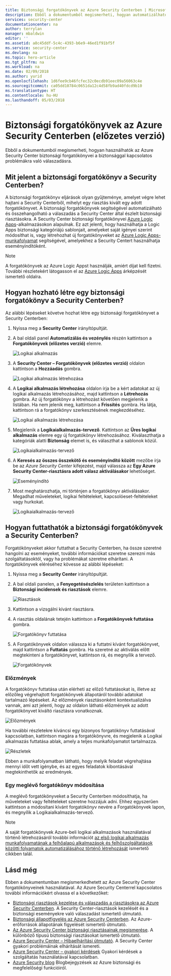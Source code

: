 ```yaml
---
title: Biztonsági forgatókönyvek az Azure Security Centerben | Microsoft Docs
description: Ebből a dokumentumból megismerheti, hogyan automatizálható a biztonsági incidensekre történő válaszadás az Azure Security Center biztonsági forgatókönyvei segítségével.
services: security-center
documentationcenter: na
author: terrylan
manager: mbaldwin
editor: ''
ms.assetid: a8c45ddf-5c4c-4393-b6e9-46ed1f91bf5f
ms.service: security-center
ms.devlang: na
ms.topic: hero-article
ms.tgt_pltfrm: na
ms.workload: na
ms.date: 02/09/2018
ms.author: yurid
ms.openlocfilehash: 1d6fee9cb46fcfec32c0ecdb91eec09a56063c4e
ms.sourcegitcommit: ca05dd10784c0651da12c4d58fb9ad40fdcd9b10
ms.translationtype: HT
ms.contentlocale: hu-HU
ms.lasthandoff: 05/03/2018
---
```

# <a name="security-playbook-in-azure-security-center-preview"></a>Biztonsági forgatókönyvek az Azure Security Centerben (előzetes verzió)
Ebből a dokumentumból megismerheti, hogyan használhatók az Azure Security Center biztonsági forgatókönyvei a biztonsággal kapcsolatos problémákra való válaszadásra.

## <a name="what-is-security-playbook-in-security-center"></a>Mit jelent a biztonsági forgatókönyv a Security Centerben?
A biztonsági forgatókönyv eljárások olyan gyűjteménye, amelyet végre lehet hajtani a Security Centerből, mihelyt egy riasztás kivált egy adott forgatókönyvet. A biztonsági forgatókönyvek segítségével automatizálható és összehangolható a válaszadás a Security Center által észlelt biztonsági riasztásokra. A Security Center biztonsági forgatókönyvei [Azure Logic Apps](https://docs.microsoft.com/azure/logic-apps/logic-apps-what-are-logic-apps)-alkalmazásokon alapulnak. Ez azt jelenti, hogy használhatja a Logic Apps biztonsági kategóriájú sablonjait, amelyeket saját igényei szerint módosíthat is, vagy létrehozhat új forgatókönyveket az [Azure Logic Apps-munkafolyamat](https://docs.microsoft.com/azure/logic-apps/logic-apps-create-a-logic-app) segítségével, amelyekhez a Security Centert használhatja eseményindítóként. 

> [!NOTE]
> A forgatókönyvek az Azure Logic Appst használják, amiért díjat kell fizetni. További részletekért látogasson el az [Azure Logic Apps](https://azure.microsoft.com/pricing/details/logic-apps/) árképzését ismertető oldalra. 

## <a name="how-to-create-a-security-playbook-from-security-center"></a>Hogyan hozható létre egy biztonsági forgatókönyv a Security Centerben?
Az alábbi lépéseket követve hozhat létre egy biztonsági forgatókönyvet a Security Centerben:

1.  Nyissa meg a **Security Center** irányítópultját.
2.  A bal oldali panel **Automatizálás és vezénylés** részén kattintson a **Forgatókönyvek (előzetes verzió)** elemre.

    ![Logikai alkalmazás](./media/security-center-playbooks/security-center-playbooks-fig17.png)
 
3. A **Security Center – Forgatókönyvek (előzetes verzió)** oldalon kattintson a **Hozzáadás** gombra.

    ![Logikai alkalmazás létrehozása](./media/security-center-playbooks/security-center-playbooks-fig2.png)

4. A **Logikai alkalmazás létrehozása** oldalon írja be a kért adatokat az új logikai alkalmazás létrehozásához, majd kattintson a **Létrehozás** gombra. Az új forgatókönyv a létrehozást követően megjelenik a listában. Ha nem jelenik meg, kattintson a **Frissítés** gombra. Ha látja, kattintson rá a forgatókönyv szerkesztésének megkezdéséhez.

    ![Logikai alkalmazás létrehozása](./media/security-center-playbooks/security-center-playbooks-fig3.png)

5. Megjelenik a **Logikaialkalmazás-tervező**. Kattintson az **Üres logikai alkalmazás** elemre egy új forgatókönyv létrehozásához. Kiválaszthatja a kategóriák alatti **Biztonság** elemet is, és választhat a sablonok közül.
    
    ![Logikaialkalmazás-tervező](./media/security-center-playbooks/security-center-playbooks-fig4.png)

6. A **Keresés az összes összekötő és eseményindító között** mezőbe írja be az *Azure Security Center* kifejezést, majd válassza az  **Egy Azure Security Center-riasztásra adott válasz aktiválásakor** lehetőséget.

    ![Eseményindító](./media/security-center-playbooks/security-center-playbooks-fig12.png)

7. Most meghatározhatja, mi történjen a forgatókönyv aktiválásakor. Megadhat műveleteket, logikai feltételeket, kapcsolóeset-feltételeket vagy hurkokat.

    ![Logikaialkalmazás-tervező](./media/security-center-playbooks/security-center-playbooks-fig5.png)
     
## <a name="how-to-run-a-security-playbook-in-security-center"></a>Hogyan futtathatók a biztonsági forgatókönyvek a Security Centerben?

Forgatókönyveket akkor futtathat a Security Centerben, ha össze szeretné hangolni az eseményeket, további információkat szeretne szerezni más szolgáltatásoktól, vagy ha problémákat szeretne elhárítani. A forgatókönyvek eléréséhez kövesse az alábbi lépéseket:

1.  Nyissa meg a **Security Center** irányítópultját.
2.  A bal oldali panelen, a **Fenyegetésészlelés** területen kattintson a **Biztonsági incidensek és riasztások** elemre.

    ![Riasztások](./media/security-center-playbooks/security-center-playbooks-fig6.png)

3.  Kattintson a vizsgálni kívánt riasztásra.
4.  A riasztás oldalának tetején kattintson a **Forgatókönyvek futtatása** gombra.

    ![Forgatókönyv futtatása](./media/security-center-playbooks/security-center-playbooks-fig7.png)

5. A Forgatókönyvek oldalon válassza ki a futtatni kívánt forgatókönyvet, majd kattintson a **Futtatás** gombra. Ha szeretné az aktiválás előtt megtekinteni a forgatókönyvet, kattintson rá, és megnyílik a tervező.

    ![Forgatókönyvek](./media/security-center-playbooks/security-center-playbooks-fig13.png)

### <a name="history"></a>Előzmények

A forgatókönyv futtatása után elérheti az előző futtatásokat is, illetve az előzőleg végrehajtott forgatókönyvek állapotáról további adatokat tartalmazó lépéseket. Az előzmények riasztásonként kontextualizálva vannak, ami azt jelenti, hogy az oldalon látható előzmények az adott forgatókönyvet kiváltó riasztásra vonatkoznak. 

![Előzmények](./media/security-center-playbooks/security-center-playbooks-fig16.png)

Ha további részletekre kíváncsi egy bizonyos forgatókönyv futtatásával kapcsolatban, kattintson magára a forgatókönyvre, és megjelenik a Logikai alkalmazás futtatása ablak, amely a teljes munkafolyamatot tartalmazza.

![Részletek](./media/security-center-playbooks/security-center-playbooks-fig14.png)

Ebben a munkafolyamatban látható, hogy melyik feladat végrehajtása mennyi időt vett igénybe, és az egyes feladatok kibontásával megtekinthetők az eredmények. 

### <a name="changing-an-existing-playbook"></a>Egy meglévő forgatókönyv módosítása

A meglévő forgatókönyveket a Security Centerben módosíthatja, ha műveleteket vagy feltételeket szeretne hozzájuk adni. Ehhez egyszerűen kattintson a módosítani kívánt forgatókönyv nevére a Forgatókönyvek lapon, és megnyílik a Logikaialkalmazás-tervező.

> [!NOTE]
> A saját forgatókönyvek Azure-beli logikai alkalmazások használatával történő létrehozásáról további információt [az első logikai alkalmazás munkafolyamatának a felhőalapú alkalmazások és felhőszolgáltatások közötti folyamatok automatizálásához történő létrehozását](https://docs.microsoft.com/azure/logic-apps/logic-apps-create-a-logic-app#add-an-action-that-responds-to-your-trigger) ismertető cikkben talál.


## <a name="see-also"></a>Lásd még
Ebben a dokumentumban megismerkedhetett az Azure Security Center forgatókönyveinek használatával. Az Azure Security Centerrel kapcsolatos további információkért olvassa el a következőket:

* [Biztonsági riasztások kezelése és válaszadás a riasztásokra az Azure Security Centerben](https://docs.microsoft.com/azure/security-center/security-center-managing-and-responding-alerts). A Security Center-riasztások kezelését és a biztonsági eseményekre való válaszadást ismertető útmutató.
* [Biztonsági állapotfigyelés az Azure Security Centerben](security-center-monitoring.md). Az Azure-erőforrások állapotának figyelését ismertető útmutató.
* [Az Azure Security Center biztonsági riasztásainak megismerése](https://docs.microsoft.com/azure/security-center/security-center-alerts-type). A különböző típusú biztonsági riasztásokat ismertető útmutató.
* [Azure Security Center – Hibaelhárítási útmutató](https://docs.microsoft.com/azure/security-center/security-center-troubleshooting-guide). A Security Center gyakori problémáinak elhárítását ismereti. 
* [Azure Security Center – gyakori kérdések](security-center-faq.md) Gyakori kérdések a szolgáltatás használatával kapcsolatban.
* [Azure Security blog](http://blogs.msdn.com/b/azuresecurity/) Blogbejegyzések az Azure biztonsági és megfelelőségi funkcióiról.

